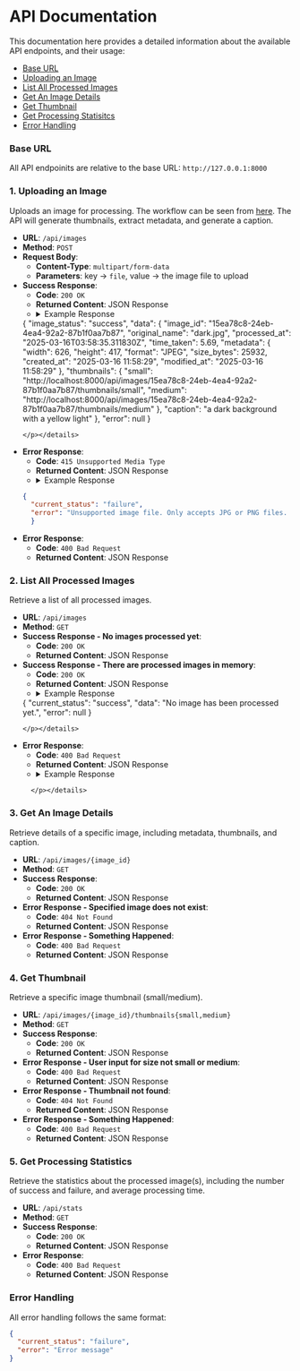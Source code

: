 # API Documentation
This documentation here provides a detailed information about the available API endpoints, and their usage:
- [Base URL](#base-url)
- [Uploading an Image](#1-uploading-an-image)
- [List All Processed Images](#2-list-all-processed-images)
- [Get An Image Details](#3-get-an-image-details)
- [Get Thumbnail](#4-get-thumbnail)
- [Get Processing Statisitcs](#5-get-processing-statistics)
- [Error Handling](#error-handling)

### Base URL
All API endpoinits are relative to the base URL: `http://127.0.0.1:8000`

### 1. Uploading an Image
Uploads an image for processing. The workflow can be seen from [here](#process-flow). The API will generate thumbnails, extract metadata, and generate a caption.
- **URL**: `/api/images`
- **Method**: `POST`
- **Request Body**:
  - **Content-Type**: `multipart/form-data`
  - **Parameters**: key -> `file`, value -> the image file to upload
- **Success Response**:
  - **Code**: `200 OK`
  - **Returned Content**: JSON Response
  - <details><summary>Example Response</summary><p>```json
  {
    "image_status": "success",
    "data": {
        "image_id": "15ea78c8-24eb-4ea4-92a2-87b1f0aa7b87",
        "original_name": "dark.jpg",
        "processed_at": "2025-03-16T03:58:35.311830Z",
        "time_taken": 5.69,
        "metadata": {
            "width": 626,
            "height": 417,
            "format": "JPEG",
            "size_bytes": 25932,
            "created_at": "2025-03-16 11:58:29",
            "modified_at": "2025-03-16 11:58:29"
        },
        "thumbnails": {
            "small": "http://localhost:8000/api/images/15ea78c8-24eb-4ea4-92a2-87b1f0aa7b87/thumbnails/small",
            "medium": "http://localhost:8000/api/images/15ea78c8-24eb-4ea4-92a2-87b1f0aa7b87/thumbnails/medium"
        },
        "caption": "a dark background with a yellow light"
    },
    "error": null
    }
  ```
  </p></details>
- **Error Response**:
  - **Code**: `415 Unsupported Media Type`
  - **Returned Content**: JSON Response
  - <details><summary>Example Response</summary><p>
  ```json
  {
    "current_status": "failure",
    "error": "Unsupported image file. Only accepts JPG or PNG files. Please try again."
    }
  ```
    </p></details>
- **Error Response**:
  - **Code**: `400 Bad Request`
  - **Returned Content**: JSON Response

### 2. List All Processed Images
Retrieve a list of all processed images.
- **URL**: `/api/images`
- **Method**: `GET`
- **Success Response - No images processed yet**:
  - **Code**: `200 OK`
  - **Returned Content**: JSON Response
- **Success Response - There are processed images in memory**:
  - **Code**: `200 OK`
  - **Returned Content**: JSON Response
  - <details><summary>Example Response</summary><p>```json
  {
    "current_status": "success",
    "data": "No image has been processed yet.",
    "error": null
    }
  ```
  </p></details>
- **Error Response**:
  - **Code**: `400 Bad Request`
  - **Returned Content**: JSON Response
  - <details><summary>Example Response</summary><p>  ```json
    {
    "detail": "There was an error parsing the body"
    }
  ```
    </p></details>

### 3. Get An Image Details
Retrieve details of a specific image, including metadata, thumbnails, and caption.
- **URL**: `/api/images/{image_id}`
- **Method**: `GET`
- **Success Response**:
  - **Code**: `200 OK`
  - **Returned Content**: JSON Response
- **Error Response - Specified image does not exist**:
  - **Code**: `404 Not Found`
  - **Returned Content**: JSON Response
- **Error Response - Something Happened**:
  - **Code**: `400 Bad Request`
  - **Returned Content**: JSON Response

### 4. Get Thumbnail
Retrieve a specific image thumbnail (small/medium).
- **URL**: `/api/images/{image_id}/thumbnails{small,medium}`
- **Method**: `GET`
- **Success Response**:
  - **Code**: `200 OK`
  - **Returned Content**: JSON Response
- **Error Response - User input for size not small or medium**:
  - **Code**: `400 Bad Request`
  - **Returned Content**: JSON Response
- **Error Response - Thumbnail not found**:
  - **Code**: `404 Not Found`
  - **Returned Content**: JSON Response
- **Error Response - Something Happened**:
  - **Code**: `400 Bad Request`
  - **Returned Content**: JSON Response

### 5. Get Processing Statistics
Retrieve the statistics about the processed image(s), including the number of success and failure, and average processing time.
- **URL**: `/api/stats`
- **Method**: `GET`
- **Success Response**:
  - **Code**: `200 OK`
  - **Returned Content**: JSON Response
- **Error Response**:
  - **Code**: `400 Bad Request`
  - **Returned Content**: JSON Response

### Error Handling
All error handling follows the same format:
```json
{
  "current_status": "failure",
  "error": "Error message"
}
```